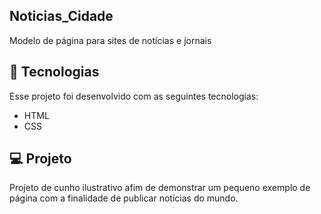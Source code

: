 ## Noticias_Cidade
Modelo de página para sites de notícias e jornais


## 🚀 Tecnologias

Esse projeto foi desenvolvido com as seguintes tecnologias:

- HTML
- CSS

## 💻 Projeto

Projeto de cunho ilustrativo afim de demonstrar um pequeno exemplo de página com a finalidade de publicar notícias do mundo.


